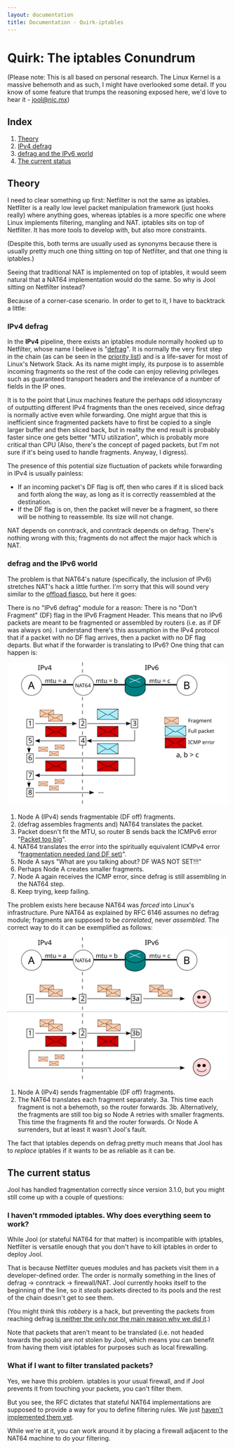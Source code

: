 ```yaml
---
layout: documentation
title: Documentation - Quirk-iptables
---
```


# Quirk: The iptables Conundrum

(Please note: This is all based on personal research. The Linux Kernel is a massive behemoth and as such, I might have overlooked some detail. If you know of some feature that trumps the reasoning exposed here, we'd love to hear it - [jool@nic.mx](mailto:jool@nic.mx))

## Index

1. [Theory](#theory)
 1. [IPv4 defrag](#ipv4-defrag)
 2. [defrag and the IPv6 world](#defrag-and-the-ipv6-world)
2. [The current status](#the-current-status)

## Theory

I need to clear something up first: Netfilter is not the same as iptables. Netfilter is a really low level packet manipulation framework (just hooks really) where anything goes, whereas iptables is a more specific one where Linux implements filtering, mangling and NAT. iptables sits on top of Netfilter. It has more tools to develop with, but also more constraints.

(Despite this, both terms are usually used as synonyms because there is usually pretty much one thing sitting on top of Netfilter, and that one thing is iptables.)

Seeing that traditional NAT is implemented on top of iptables, it would seem natural that a NAT64 implementation would do the same. So why is Jool sitting on Netfilter instead?

Because of a corner-case scenario. In order to get to it, I have to backtrack a little:

### IPv4 defrag

In the **IPv4** pipeline, there exists an iptables module normally hooked up to Netfilter, whose name I believe is "<a href="http://lxr.free-electrons.com/source/net/ipv4/netfilter/nf_defrag_ipv4.c?v=3.5" target="_blank">defrag</a>". It is normally the very first step in the chain (as can be seen in the <a href="http://lxr.free-electrons.com/source/include/linux/netfilter_ipv4.h?v=3.5#L57" target="_blank">priority list</a>) and is a life-saver for most of Linux's Network Stack. As its name might imply, its purpose is to assemble incoming fragments so the rest of the code can enjoy relieving privileges such as guaranteed transport headers and the irrelevance of a number of fields in the IP ones.

It is to the point that Linux machines feature the perhaps odd idiosyncrasy of outputting different IPv4 fragments than the ones received, since defrag is normally active even while forwarding. One might argue that this is inefficient since fragmented packets have to first be copied to a single larger buffer and then sliced back, but in reality the end result is probably faster since one gets better "MTU utilization", which is probably more critical than CPU (Also, there's the concept of paged packets, but I'm not sure if it's being used to handle fragments. Anyway, I digress).

The presence of this potential size fluctuation of packets while forwarding in IPv4 is usually painless:

* If an incoming packet's DF flag is off, then who cares if it is sliced back and forth along the way, as long as it is correctly reassembled at the destination.
* If the DF flag is on, then the packet will never be a fragment, so there will be nothing to reassemble. Its size will not change.

NAT depends on conntrack, and conntrack depends on defrag. There's nothing wrong with this; fragments do not affect the major hack which is NAT.

### defrag and the IPv6 world

The problem is that NAT64's nature (specifically, the inclusion of IPv6) stretches NAT's hack a little further. I'm sorry that this will sound very similar to the [offload fiasco](offloading.html), but here it goes:

There is no "IPv6 defrag" module for a reason: There is no "Don't Fragment" (DF) flag in the IPv6 Fragment Header. This means that no IPv6 packets are meant to be fragmented or assembled by routers (i.e. as if DF was always on). I understand there's this assumption in the IPv4 protocol that if a packet with no DF flag arrives, then a packet with no DF flag departs. But what if the forwarder is translating to IPv6? One thing that can happen is:

![Fig.1 - NAT64 with defrag](images/iptc-defrag.svg)

1. Node A (IPv4) sends fragmentable (DF off) fragments.
2. (defrag assembles fragments and) NAT64 translates the packet.
3. Packet doesn't fit the MTU, so router B sends back the ICMPv6 error "<a href="http://tools.ietf.org/html/rfc4443#section-3.2" target="_blank">Packet too big</a>".
4. NAT64 translates the error into the spiritually equivalent ICMPv4 error "<a href="http://tools.ietf.org/html/rfc792" target="_blank">fragmentation needed (and DF set)</a>".
5. Node A says "What are you talking about? DF WAS NOT SET!!!"
6. Perhaps Node A creates smaller fragments.
7. Node A again receives the ICMP error, since defrag is still assembling in the NAT64 step.
8. Keep trying, keep failing.

The problem exists here because NAT64 was _forced_ into Linux's infrastructure. Pure NAT64 as explained by RFC 6146 assumes no defrag module; fragments are supposed to be _correlated_, never _assembled_. The correct way to do it can be exemplified as follows:

![Fig.2 - NAT64 without defrag](images/iptc-nodefrag.svg)

1. Node A (IPv4) sends fragmentable (DF off) fragments.
2. The NAT64 translates each fragment separately.
3a. This time each fragment is not a behemoth, so the router forwards.
3b. Alternatively, the fragments are still too big so Node A retries with smaller fragments. This time the fragments fit and the router forwards. Or Node A surrenders, but at least it wasn't Jool's fault.

The fact that iptables depends on defrag pretty much means that Jool has to _replace_ iptables if it wants to be as reliable as it can be.

## The current status

Jool has handled fragmentation correctly since version 3.1.0, but you might still come up with a couple of questions:

### I haven't rmmoded iptables. Why does everything seem to work?

While Jool (or stateful NAT64 for that matter) is incompatible with iptables, Netfilter is versatile enough that you don't have to kill iptables in order to deploy Jool.

That is because Netfilter queues modules and has packets visit them in a developer-defined order. The order is normally something in the lines of defrag -> conntrack -> firewall/NAT. Jool currently hooks itself to the beginning of the line, so it _steals_ packets directed to its pools and the rest of the chain doesn't get to see them.

(You might think this _robbery_ is a hack, but preventing the packets from reaching defrag [is neither the only nor the main reason why we did it](quirk-thieve.html).)

Note that packets that aren't meant to be translated (i.e. not headed towards the pools) are _not_ stolen by Jool, which means you can benefit from having them visit iptables for purposes such as local firewalling.

### What if I want to filter translated packets?

Yes, we have this problem. iptables is your usual firewall, and if Jool prevents it from touching your packets, you can't filter them.

But you see, the RFC dictates that stateful NAT64 implementations are supposed to provide a way for you to define filtering rules. We just <a href="https://github.com/NICMx/NAT64/issues/41" target="_blank">haven't implemented them yet</a>.

While we're at it, you can work around it by placing a firewall adjacent to the NAT64 machine to do your filtering.

